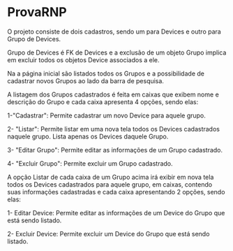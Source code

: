# ProvaRNP
 O projeto consiste de dois cadastros, sendo um para Devices e outro para Grupo de Devices.
 
 Grupo de Devices é FK de Devices e a exclusão de um objeto Grupo implica em excluir todos os objetos Device associados a ele.
 
 Na a página inicial são listados todos os Grupos e a possibilidade de cadastrar novos Grupos ao lado da barra de pesquisa.
 
 
 
 
 A listagem dos Grupos cadastrados é feita em caixas que exibem nome e descrição do Grupo e cada caixa apresenta 4 opções, sendo elas:
 
 1-"Cadastrar": Permite cadastrar um novo Device para aquele grupo. 
 
 2- "Listar": Permite listar em uma nova tela todos os Devices cadastrados naquele grupo. Lista apenas os Devices daquele Grupo.
 
 3- "Editar Grupo": Permite editar as informações de um Grupo cadastrado.
 
 4- "Excluir Grupo": Permite excluir um Grupo cadastrado.
 
 
 
 
 
 A opção Listar de cada caixa de um Grupo acima irá exibir em nova tela todos os Devices cadastrados para aquele grupo, em caixas, contendo suas informações cadastradas e cada caixa apresentando 2 opções, sendo elas:
 
1- Editar Device: Permite editar as informações de um Device do Grupo que está sendo listado.

2- Excluir Device: Permite excluir um Device do Grupo que está sendo listado.

